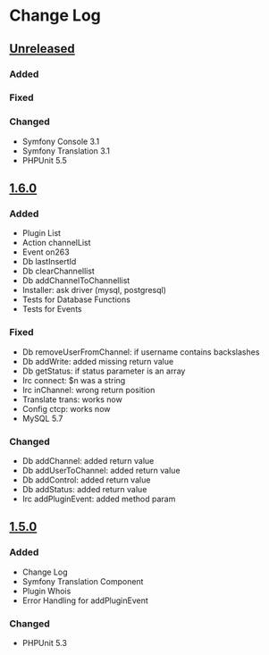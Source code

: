 # Change Log

## [Unreleased]

### Added

### Fixed

### Changed
- Symfony Console 3.1
- Symfony Translation 3.1
- PHPUnit 5.5

## [1.6.0]

### Added
- Plugin List
- Action channelList
- Event on263
- Db lastInsertId
- Db clearChannellist
- Db addChannelToChannellist
- Installer: ask driver (mysql, postgresql)
- Tests for Database Functions
- Tests for Events

### Fixed
- Db removeUserFromChannel: if username contains backslashes
- Db addWrite: added missing return value
- Db getStatus: if status parameter is an array
- Irc connect: $n was a string
- Irc inChannel: wrong return position
- Translate trans: works now
- Config ctcp: works now
- MySQL 5.7

### Changed
- Db addChannel: added return value
- Db addUserToChannel: added return value
- Db addControl: added return value
- Db addStatus: added return value
- Irc addPluginEvent: added method param

## [1.5.0]

### Added
- Change Log
- Symfony Translation Component
- Plugin Whois
- Error Handling for addPluginEvent

### Changed
- PHPUnit 5.3

[Unreleased]: https://github.com/tronsha/cerberus/compare/v1.6.0...HEAD
[1.6.0]: https://github.com/tronsha/cerberus/compare/v1.5.0...v1.6.0
[1.5.0]: https://github.com/tronsha/cerberus/compare/v1.4.1...v1.5.0
